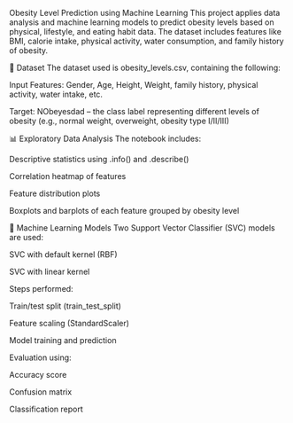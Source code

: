 Obesity Level Prediction using Machine Learning
This project applies data analysis and machine learning models to predict obesity levels based on physical, lifestyle, and eating habit data. The dataset includes features like BMI, calorie intake, physical activity, water consumption, and family history of obesity.

📁 Dataset
The dataset used is obesity_levels.csv, containing the following:

Input Features: Gender, Age, Height, Weight, family history, physical activity, water intake, etc.

Target: NObeyesdad – the class label representing different levels of obesity (e.g., normal weight, overweight, obesity type I/II/III)

📊 Exploratory Data Analysis
The notebook includes:

Descriptive statistics using .info() and .describe()

Correlation heatmap of features

Feature distribution plots

Boxplots and barplots of each feature grouped by obesity level

🧪 Machine Learning Models
Two Support Vector Classifier (SVC) models are used:

SVC with default kernel (RBF)

SVC with linear kernel

Steps performed:

Train/test split (train_test_split)

Feature scaling (StandardScaler)

Model training and prediction

Evaluation using:

Accuracy score

Confusion matrix

Classification report
